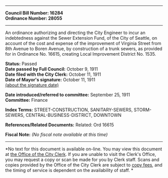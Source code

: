 * * * * *  
  
**Council Bill Number: [](#h0)[](#h2)16284**   
**Ordinance Number: 28055**  
  
* * * * *  
  
An ordinance authorizing and directing the City Engineer to incur an indebtedness against the Sewer Extension Fund, of the City of Seattle, on account of the cost and expense of the improvement of Virginia Street from 8th Avenue to Boren Avenue, by construction of a trunk sewers, as provided for in Ordinance No. 16615, creating Local Improvement District No. 1535.  
  
**Status:** Passed   
**Date passed by Full Council:** October 9, 1911   
**Date filed with the City Clerk:** October 11, 1911   
**Date of Mayor's signature:** October 11, 1911   
[(about the signature date)](/~public/approvaldate.htm)   
  
  
**Date introduced/referred to committee:** September 25, 1911   
**Committee:** Finance   
  
**Index Terms:** STREET-CONSTRUCTION, SANITARY-SEWERS, STORM-SEWERS, CENTRAL-BUSINESS-DISTRICT, DOWNTOWN  
  
**References/Related Documents:** Related: Ord 16615  
  
**Fiscal Note:** *(No fiscal note available at this time)*  
  
* * * * *  
  
*No text for this document is available on-line. You may view this document at [the Office of the City Clerk](http://www.seattle.gov/leg/clerk/contactUs.htm). If you are unable to visit the Clerk's Office, you may request a copy or scan be made for you by Clerk staff. Scans and copies provided by the Office of the City Clerk are subject to [copy fees](http://clerk.seattle.gov/~public/clerkfees.htm), and the timing of service is dependent on the availability of staff. *  
  
  
